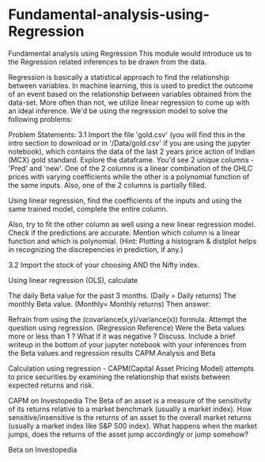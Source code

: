 # Fundamental-analysis-using-Regression
Fundamental analysis using Regression
This module would introduce us to the Regression related inferences to be drawn from the data.

Regression is basically a statistical approach to find the relationship between variables. In machine learning, this is used to predict the outcome of an event based on the relationship between variables obtained from the data-set. More often than not, we utilize linear regression to come up with an ideal inference. We'd be using the regression model to solve the following problems:

Problem Statements:
3.1 Import the file 'gold.csv' (you will find this in the intro section to download or in '/Data/gold.csv' if you are using the jupyter notebook), which contains the data of the last 2 years price action of Indian (MCX) gold standard. Explore the dataframe. You'd see 2 unique columns - 'Pred' and 'new'. One of the 2 columns is a linear combination of the OHLC prices with varying coefficients while the other is a polynomial function of the same inputs. Also, one of the 2 columns is partially filled.

Using linear regression, find the coefficients of the inputs and using the same trained model, complete the entire column.

Also, try to fit the other column as well using a new linear regression model. Check if the predictions are accurate. Mention which column is a linear function and which is polynomial. (Hint: Plotting a histogram & distplot helps in recognizing the discrepencies in prediction, if any.)

3.2 Import the stock of your choosing AND the Nifty index.

Using linear regression (OLS), calculate

The daily Beta value for the past 3 months. (Daily = Daily returns)
The monthly Beta value. (Monthly= Monthly returns)
Then answer:

Refrain from using the (covariance(x,y)/variance(x)) formula.
Attempt the question using regression. (Regression Reference)
Were the Beta values more or less than 1 ?
What if it was negative ? Discuss.
Include a brief writeup in the bottom of your jupyter notebook with your inferences from the Beta values and regression results
CAPM Analysis and Beta

Calculation using regression - CAPM(Capital Asset Pricing Model) attempts to price securities by examining the relationship that exists between expected returns and risk.

CAPM on Investopedia
The Beta of an asset is a measure of the sensitivity of its returns relative to a market benchmark (usually a market index). How sensitive/insensitive is the returns of an asset to the overall market returns (usually a market index like S&P 500 index). What happens when the market jumps, does the returns of the asset jump accordingly or jump somehow?

Beta on Investopedia
